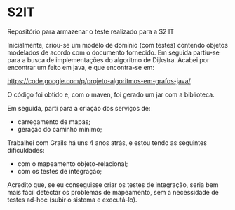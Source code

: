 S2IT
====

Repositório para armazenar o teste realizado para a S2 IT

Inicialmente, criou-se um modelo de domínio (com testes) contendo objetos modelados de acordo com o documento fornecido. Em seguida partiu-se para a busca de implementações do algoritmo de Dijkstra. Acabei por encontrar um feito em java, e que encontra-se em:

https://code.google.com/p/projeto-algoritmos-em-grafos-java/

O código foi obtido e, com o maven, foi gerado um jar com a biblioteca.

Em seguida, parti para a criação dos serviços de:

 * carregamento de mapas;
 * geração do caminho mínimo;

Trabalhei com Grails há uns 4 anos atrás, e estou tendo as seguintes dificuldades:
 * com o mapeamento objeto-relacional;
 * com os testes de integração;

Acredito que, se eu conseguisse criar os testes de integração, seria bem mais fácil detectar os problemas de mapeamento, sem a necessidade de testes ad-hoc (subir o sistema e executá-lo).
